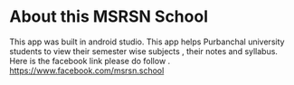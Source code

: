 # About this MSRSN School 
This app was built in android studio. This app helps Purbanchal university students to view their semester wise subjects , their notes and syllabus. Here is the facebook link please do follow .
https://www.facebook.com/msrsn.school
